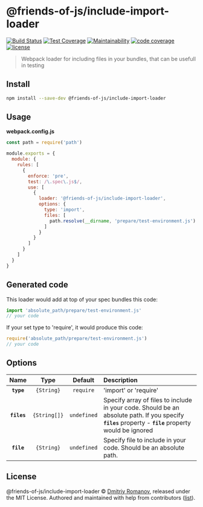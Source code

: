 # @friends-of-js/include-import-loader

[![Build Status](https://travis-ci.org/friends-of-js/include-import-loader.svg?branch=master)](https://travis-ci.org/friends-of-js/include-import-loader)
[![Test Coverage](https://api.codeclimate.com/v1/badges/3b1cfeaa25ed7c826654/test_coverage)](https://codeclimate.com/github/friends-of-js/include-import-loader/test_coverage)
[![Maintainability](https://api.codeclimate.com/v1/badges/3b1cfeaa25ed7c826654/maintainability)](https://codeclimate.com/github/friends-of-js/include-import-loader/maintainability)
[![code coverage](https://img.shields.io/codecov/c/github/friends-of-js/include-import-loader.svg)](https://codecov.io/gh/friends-of-js/tslint-configs)
[![license](https://img.shields.io/github/license/friends-of-js/include-import-loader.svg)](LICENSE)

> Webpack loader for including files in your bundles, that can be usefull in testing

## Install

```bash
npm install --save-dev @friends-of-js/include-import-loader
```

## Usage

**webpack.config.js**
```javascript
const path = require('path')

module.exports = {
  module: {
    rules: [
      {
        enforce: 'pre',
        test: /\.spec\.js$/,
        use: [
          {
            loader: '@friends-of-js/include-import-loader',
            options: {
              type: 'import',
              files: [
                path.resolve(__dirname, 'prepare/test-environment.js')
              ]
            }
          }
        ]
      }
    ]
  }
}
```

## Generated code

This loader would add at top of your spec bundles this code:

```javascript
import 'absolute_path/prepare/test-environment.js'
// your code
```

If your set type to 'require', it would produce this code:
```javascript
require('absolute_path/prepare/test-environment.js')
// your code
```

## Options

|Name|Type|Default|Description|
|:--:|:--:|:-----:|:----------|
|**`type`**|`{String}`|`require`|'import' or 'require'|
|**`files`**|`{String[]}`|`undefined`|Specify array of files to include in your code. Should be an absolute path. If you specify **`files`** property - **`file`** property would be ignored|
|**`file`**|`{String}`|`undefined`|Specify file to include in your code. Should be an absolute path.|


## License
@friends-of-js/include-import-loader © [Dmitriy Romanov](https://github.com/friends-of-js), released under the MIT License.
Authored and maintained with help from contributors ([list](https://github.com/friends-of-js/include-import-loader/contributors)).
